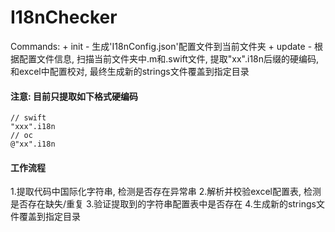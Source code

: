 # I18nChecker

Commands:
    + init - 生成'I18nConfig.json'配置文件到当前文件夹
    + update - 根据配置文件信息, 扫描当前文件夹中.m和.swift文件, 提取"xx".i18n后缀的硬编码, 和excel中配置校对, 最终生成新的strings文件覆盖到指定目录

#### 注意: 目前只提取如下格式硬编码
```
// swift
"xxx".i18n
// oc
@"xx".i18n
```

#### 工作流程
1.提取代码中国际化字符串, 检测是否存在异常串
2.解析并校验excel配置表, 检测是否存在缺失/重复
3.验证提取到的字符串配置表中是否存在
4.生成新的strings文件覆盖到指定目录
